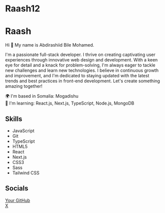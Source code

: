 # Raash12
# Raash

Hi 👋 My name is Abdirashiid Bile Mohamed.

I'm a passionate full-stack developer. I thrive on creating captivating user experiences through innovative web design and development. With a keen eye for detail and a knack for problem-solving, I'm always eager to tackle new challenges and learn new technologies. I believe in continuous growth and improvement, and I'm dedicated to staying updated with the latest trends and best practices in front-end development. Let's create something amazing together!

🌍 I'm based in Somalia: Mogadishu  
🧠 I'm learning: React.js, Next.js, TypeScript, Node.js, MongoDB  

## Skills

- JavaScript
- Git
- TypeScript
- HTML5
- React
- Next.js
- CSS3
- Sass
- Tailwind CSS

## Socials

[Your GitHub](https://github.com/Raazh12)  
 [X](https://www.X.com/@Raazh31)

